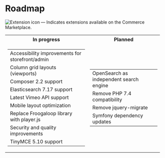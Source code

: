 # Roadmap





![Extension icon](/common/images/Smock_Extension_18_N.svg) — Indicates extensions available on the Commerce Marketplace.

<table>
  <tr>
    <th>In progress</th>
    <th>Planned</th>
  </tr>
  <tr>
    <td>
      <table>
        <tr>
          <td>Accessibility improvements for storefront/admin</td>
        </tr>
        <tr>
          <td>Column grid layouts (viewports)</td>
        </tr>
        <tr>
          <td>Composer 2.2 support</td>
        </tr>
        <tr>
          <td>Elasticsearch 7.17 support</td>
        </tr>
        <tr>
          <td>Latest Vimeo API support</td>
        </tr>
        <tr>
          <td>Mobile layout optimization</td>
        </tr>
        <tr>
          <td>Replace Froogaloop library with player.js</td>
        </tr>
        <tr>
          <td>Security and quality improvements</td>
        </tr>
        <tr>
          <td>TinyMCE 5.10 support</td>
        </tr>
      </table>
    </td>
    <td>
      <table>
        <tr>
          <td>OpenSearch as independent search engine</td>
        </tr>
        <tr>
          <td>Remove PHP 7.4 compatibility</td>
        </tr>
        <tr>
          <td>Remove jquery-migrate</td>
        </tr>
        <tr>
          <td>Symfony dependency updates</td>
        </tr>
      </table>
    </td>
  </tr>
</table>
